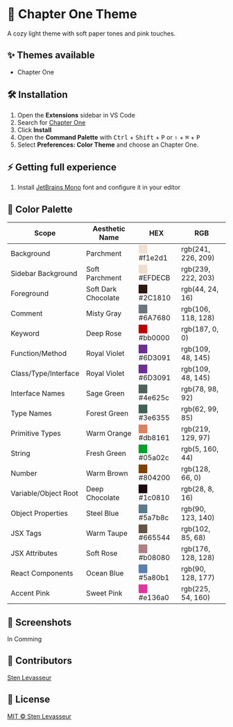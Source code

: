 # 🌸 Chapter One Theme

A cozy light theme with soft paper tones and pink touches.

 ## ✨ Themes available

- Chapter One 

## 🛠️ Installation

1. Open the **Extensions** sidebar in VS Code
2. Search for [Chapter One](https://marketplace.visualstudio.com/items?itemName=nenets.chapter-one)
3. Click **Install**
4. Open the **Command Palette** with <kbd>Ctrl</kbd> + <kbd>Shift</kbd> + <kbd>P</kbd> or <kbd>⇧</kbd> + <kbd>⌘</kbd> + <kbd>P</kbd>
5. Select **Preferences: Color Theme** and choose an Chapter One.

## ⚡ Getting full experience 

1. Install [JetBrains Mono](https://github.com/JetBrains/JetBrainsMono#installation) font and configure it in your editor

## 🎨 Color Palette

| Scope                | Aesthetic Name      | HEX        | RGB                  |
|----------------------|---------------------|------------|----------------------|
| Background           | Parchment           | <div style="background-color: #f1e2d1; width: 20px; height: 20px; display: inline-block; vertical-align: middle;"></div> #f1e2d1    | rgb(241, 226, 209) |
| Sidebar Background   | Soft Parchment      | <div style="background-color: #EFDECB; width: 20px; height: 20px; display: inline-block; vertical-align: middle;"></div> #EFDECB    | rgb(239, 222, 203) |
| Foreground           | Soft Dark Chocolate | <div style="background-color: #2C1810; width: 20px; height: 20px; display: inline-block; vertical-align: middle;"></div> #2C1810    | rgb(44, 24, 16)    |
| Comment              | Misty Gray          | <div style="background-color: #6A7680; width: 20px; height: 20px; display: inline-block; vertical-align: middle;"></div> #6A7680    | rgb(106, 118, 128) |
| Keyword              | Deep Rose           | <div style="background-color: #bb0000; width: 20px; height: 20px; display: inline-block; vertical-align: middle;"></div> #bb0000    | rgb(187, 0, 0)     |
| Function/Method      | Royal Violet        | <div style="background-color: #6D3091; width: 20px; height: 20px; display: inline-block; vertical-align: middle;"></div> #6D3091    | rgb(109, 48, 145)  |
| Class/Type/Interface | Royal Violet        | <div style="background-color: #6D3091; width: 20px; height: 20px; display: inline-block; vertical-align: middle;"></div> #6D3091    | rgb(109, 48, 145)  |
| Interface Names      | Sage Green          | <div style="background-color: #4e625c; width: 20px; height: 20px; display: inline-block; vertical-align: middle;"></div> #4e625c    | rgb(78, 98, 92)    |
| Type Names           | Forest Green        | <div style="background-color: #3e6355; width: 20px; height: 20px; display: inline-block; vertical-align: middle;"></div> #3e6355    | rgb(62, 99, 85)    |
| Primitive Types      | Warm Orange         | <div style="background-color: #db8161; width: 20px; height: 20px; display: inline-block; vertical-align: middle;"></div> #db8161    | rgb(219, 129, 97)  |
| String               | Fresh Green         | <div style="background-color: #05a02c; width: 20px; height: 20px; display: inline-block; vertical-align: middle;"></div> #05a02c    | rgb(5, 160, 44)    |
| Number               | Warm Brown          | <div style="background-color: #804200; width: 20px; height: 20px; display: inline-block; vertical-align: middle;"></div> #804200    | rgb(128, 66, 0)    |
| Variable/Object Root | Deep Chocolate      | <div style="background-color: #1c0810; width: 20px; height: 20px; display: inline-block; vertical-align: middle;"></div> #1c0810    | rgb(28, 8, 16)     |
| Object Properties    | Steel Blue          | <div style="background-color: #5a7b8c; width: 20px; height: 20px; display: inline-block; vertical-align: middle;"></div> #5a7b8c    | rgb(90, 123, 140)  |
| JSX Tags             | Warm Taupe          | <div style="background-color: #665544; width: 20px; height: 20px; display: inline-block; vertical-align: middle;"></div> #665544    | rgb(102, 85, 68)   |
| JSX Attributes       | Soft Rose           | <div style="background-color: #b08080; width: 20px; height: 20px; display: inline-block; vertical-align: middle;"></div> #b08080    | rgb(176, 128, 128) |
| React Components     | Ocean Blue          | <div style="background-color: #5a80b1; width: 20px; height: 20px; display: inline-block; vertical-align: middle;"></div> #5a80b1    | rgb(90, 128, 177)  |
| Accent Pink          | Sweet Pink          | <div style="background-color: #e136a0; width: 20px; height: 20px; display: inline-block; vertical-align: middle;"></div> #e136a0    | rgb(225, 54, 160)  |

## 📸 Screenshots

In Comming

## 💌 Contributors

[Sten Levasseur](https://github.com/Netsbump)

## 📜 License

[MIT © Sten Levasseur](https://github.com/Netsbump/chapter-one/blob/main/LICENSE)